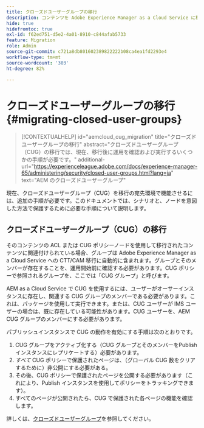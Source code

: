 ```yaml
---
title: クローズドユーザーグループの移行
description: コンテンツを Adobe Experience Manager as a Cloud Service に移行した後でクローズドユーザーグループを有効にするために必要な特別な考慮事項について説明します。
hide: true
hidefromtoc: true
exl-id: f62ed751-d5e2-4a01-8910-c844afab5733
feature: Migration
role: Admin
source-git-commit: c721a8db801602389822222b08ca4ea1fd2293e4
workflow-type: tm+mt
source-wordcount: '303'
ht-degree: 82%

---
```



# クローズドユーザーグループの移行 {#migrating-closed-user-groups}

>[!CONTEXTUALHELP]
>id="aemcloud_cug_migration"
>title="クローズドユーザーグループの移行"
>abstract="クローズドユーザーグループ（CUG）の移行では、現在、移行後に運用を確認および実行するいくつかの手順が必要です。"
>additional-url="https://experienceleague.adobe.com/docs/experience-manager-65/administering/security/closed-user-groups.html?lang=ja" text="AEM のクローズドユーザーグループ"

現在、クローズドユーザーグループ（CUG）を移行の宛先環境で機能させるには、追加の手順が必要です。このドキュメントでは、シナリオと、ノードを意図した方法で保護するために必要な手順について説明します。

## クローズドユーザーグループ（CUG）の移行

そのコンテンツの ACL または CUG ポリシーノードを使用して移行されたコンテンツに関連付けられている場合、グループは Adobe Experience Manager as a Cloud Service への CTT/CAM 移行に自動的に含まれます。グループとそのメンバーが存在することを、運用開始前に確認する必要があります。CUG ポリシーで参照されるグループを、ここでは「CUG グループ」と呼びます。

AEM as a Cloud Service で CUG を使用するには、ユーザーがオーサーインスタンスに存在し、関連する CUG グループのメンバーである必要があります。これは、パッケージを使用して実行できます。または、CUG ユーザーが IMS ユーザーの場合は、既に存在している可能性があります。CUG ユーザーを、AEM CUG グループのメンバーにする必要があります。

パブリッシュインスタンスで CUG の動作を有効にする手順は次のとおりです。
1. CUG グループをアクティブ化する（CUG グループとそのメンバーをPublish インスタンスにレプリケートする）必要があります。
1. *すべて* CUG ポリシーで保護されたページは、（グローバル CUG 数をクリアするために）非公開にする必要がある。
1. その後、CUG ポリシーで保護されたページを公開する必要があります（これにより、Publish インスタンスを使用してポリシーをトラッキングできます）。
1. すべてのページが公開されたら、CUG で保護された各ページの機能を確認します。

詳しくは、[クローズドユーザーグループ](https://experienceleague.adobe.com/docs/experience-manager-65/administering/security/closed-user-groups.html?lang=ja)を参照してください。
